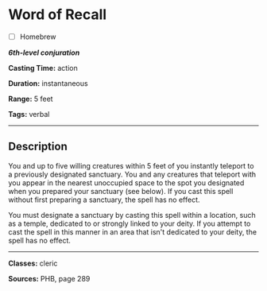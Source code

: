 # Word of Recall

- [ ] Homebrew

***6th-level conjuration***

**Casting Time:** action

**Duration:** instantaneous

**Range:** 5 feet

**Tags:** verbal

---

## Description
You and up to five willing creatures within 5 feet of you instantly teleport to a previously designated sanctuary.
You and any creatures that teleport with you appear in the nearest unoccupied space to the spot you designated when you prepared your sanctuary (see below).
If you cast this spell without first preparing a sanctuary, the spell has no effect.

You must designate a sanctuary by casting this spell within a location, such as a temple, dedicated to or strongly linked to your deity.
If you attempt to cast the spell in this manner in an area that isn't dedicated to your deity, the spell has no effect.

---

**Classes:** cleric

**Sources:** PHB, page 289
